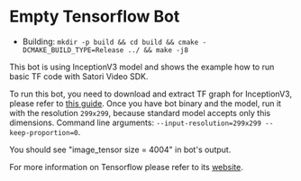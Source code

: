 # Empty Tensorflow Bot

- Building: `mkdir -p build && cd build && cmake -DCMAKE_BUILD_TYPE=Release ../ && make -j8`

This bot is using InceptionV3 model and shows the example how to run basic TF code with
Satori Video SDK.

To run this bot, you need to download and extract TF graph for InceptionV3, please refer to [this guide](https://www.tensorflow.org/tutorials/image_recognition).
Once you have bot binary and the model, run it with the resolution `299x299`, because
standard model accepts only this dimensions. Command line arguments: `--input-resolution=299x299 --keep-proportion=0`.

You should see "image_tensor size = 4004" in bot's output.

For more information on Tensorflow please refer to its [website](https://www.tensorflow.org).
